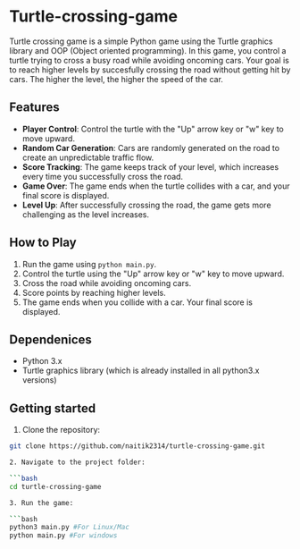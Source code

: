 # Turtle-crossing-game

Turtle crossing game is a simple Python game using the Turtle graphics library and OOP (Object oriented programming).
In this game, you control a turtle trying to cross a busy road while avoiding oncoming cars. 
Your goal is to reach higher levels by succesfully crossing the road without getting hit by cars. The higher the level, the higher the speed of the car.


## Features

- **Player Control**: Control the turtle with the "Up" arrow key or "w" key to move upward.
- **Random Car Generation**: Cars are randomly generated on the road to create an unpredictable traffic flow.
- **Score Tracking**: The game keeps track of your level, which increases every time you successfully cross the road.
- **Game Over**: The game ends when the turtle collides with a car, and your final score is displayed.
- **Level Up**: After successfully crossing the road, the game gets more challenging as the level increases.

## How to Play

1. Run the game using `python main.py`.
2. Control the turtle using the "Up" arrow key or "w" key to move upward.
3. Cross the road while avoiding oncoming cars.
4. Score points by reaching higher levels.
5. The game ends when you collide with a car. Your final score is displayed.

## Dependenices

- Python 3.x
- Turtle graphics library (which is already installed in all python3.x versions)

## Getting started

1. Clone the repository:

  ```bash
  git clone https://github.com/naitik2314/turtle-crossing-game.git

2. Navigate to the project folder:

  ```bash
  cd turtle-crossing-game

3. Run the game:

  ```bash
  python3 main.py #For Linux/Mac
  python main.py #For windows

